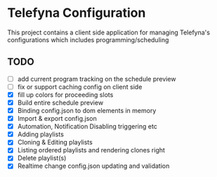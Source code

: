 # Telefyna Configuration

This project contains a client side application for managing Telefyna's configurations which includes programming/scheduling

## TODO
- [ ] add current program tracking on the schedule preview
- [ ] fix or support caching config on client side
- [x] fill up colors for proceeding slots
- [x] Build entire schedule preview
- [x] Binding config.json to dom elements in memory
- [x] Import & export config.json
- [x] Automation, Notification Disabling triggering etc
- [x] Adding playlists
- [x] Cloning & Editing playlists
- [x] Listing ordered playlists and rendering clones right
- [x] Delete playlist(s)
- [x] Realtime change config.json updating and validation